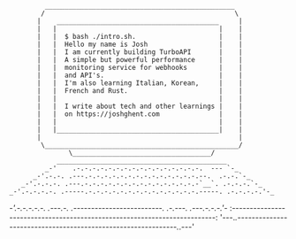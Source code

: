              ________________________________________________
            /                                                \
           |    _________________________________________     |
           |   |                                         |    |
           |   |  $ bash ./intro.sh.                     |    |
           |   |  Hello my name is Josh                  |    |
           |   |  I am currently building TurboAPI       |    |
           |   |  A simple but powerful performance      |    |
           |   |  monitoring service for webhooks        |    |
           |   |  and API's.                             |    |
           |   |  I'm also learning Italian, Korean,     |    |
           |   |  French and Rust.                       |    |
           |   |                                         |    |
           |   |  I write about tech and other learnings |    |
           |   |  on https://joshghent.com               |    |
           |   |                                         |    |
           |   |_________________________________________|    |
           |                                                  |
            \_________________________________________________/
                   \___________________________________/
                ___________________________________________
             _-'    .-.-.-.-.-.-.-.-.-.-.-.-.-.-.-.-.  --- `-_
          _-'.-.-. .---.-.-.-.-.-.-.-.-.-.-.-.-.-.-.--.  .-.-.`-_
       _-'.-.-.-. .---.-.-.-.-.-.-.-.-.-.-.-.-.-.-.-`__`. .-.-.-.`-_
    _-'.-.-.-.-. .-----.-.-.-.-.-.-.-.-.-.-.-.-.-.-.-----. .-.-.-.-.'-_
 _-'.-.-.-.-.-. .---.-. .-------------------------. .-.---. .---.-.-.-.'-_
:-------------------------------------------------------------------------:
'---._.-------------------------------------------------------------._.---'
